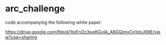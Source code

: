 # arc_challenge


code accompanying the following white paper: 

https://drive.google.com/file/d/1tqFnI2cXoeKGvIA_A6GQlmvCn1qIuXME/view?usp=sharing

